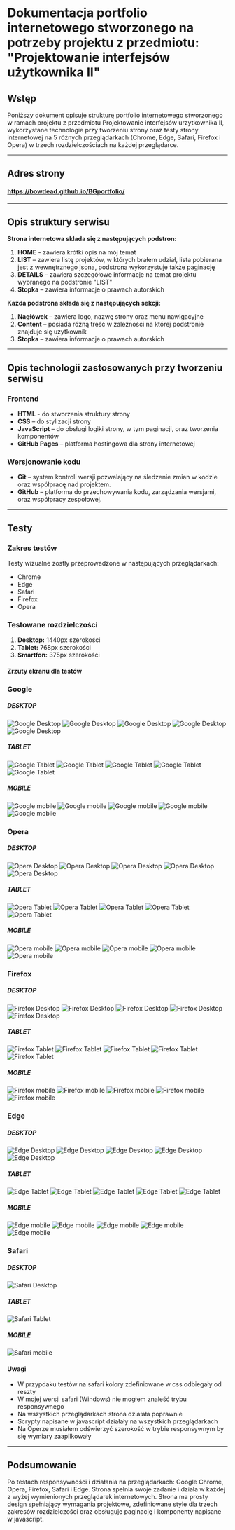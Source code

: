 # Dokumentacja portfolio internetowego stworzonego na potrzeby projektu z przedmiotu: "Projektowanie interfejsów użytkownika II" 

## Wstęp
Poniższy dokument opisuje strukturę portfolio internetowego stworzonego w ramach projektu z przedmiotu Projektowanie interfejsów urzytkownika II,
wykorzystane technologie przy tworzeniu strony oraz testy strony internetowej na 5 różnych przeglądarkach (Chrome, Edge, Safari, Firefox i Opera) w trzech rozdzielczościach na każdej przeglądarce.

---
## Adres strony

#### https://bowdead.github.io/BGportfolio/
---

## Opis struktury serwisu
**Strona internetowa składa się z następujących podstron:**
1. **HOME** - zawiera krótki opis na mój temat
2. **LIST** – zawiera listę projektów, w których brałem udział, lista pobierana jest z wewnętrznego jsona, podstrona wykorzystuje także paginację
3. **DETAILS** – zawiera szczegółowe informacje na temat projektu wybranego na podstronie "LIST"
4. **Stopka** – zawiera informacje o prawach autorskich

**Każda podstrona składa się z następujących sekcji:**
1. **Nagłówek** – zawiera logo, nazwę strony oraz menu nawigacyjne
2. **Content** – posiada różną treść w zależności na której podstronie znajduje się użytkownik
3. **Stopka** – zawiera informacje o prawach autorskich

---

## Opis technologii zastosowanych przy tworzeniu serwisu
### Frontend
- **HTML** - do stworzenia struktury strony
- **CSS** – do  stylizacji strony
- **JavaScript** – do obsługi logiki strony, w tym paginacji, oraz tworzenia komponentów
- **GitHub Pages** – platforma hostingowa dla strony internetowej

### Wersjonowanie kodu
- **Git** – system kontroli wersji pozwalający na śledzenie zmian w kodzie oraz współpracę nad projektem.
- **GitHub** – platforma do przechowywania kodu, zarządzania wersjami, oraz współpracy zespołowej.

---

## Testy
### Zakres testów
Testy wizualne zostły przeprowadzone w następujących przeglądarkach:
- Chrome
- Edge
- Safari
- Firefox
- Opera

### Testowane rozdzielczości
1. **Desktop:** 1440px szerokości
2. **Tablet:** 768px szerokości
3. **Smartfon:** 375px szerokości

#### Zrzuty ekranu dla testów
### Google
##### DESKTOP
![Google Desktop](screenshots/g_desktop.PNG)
![Google Desktop](screenshots/g2_desktop.PNG)
![Google Desktop](screenshots/g3_desktop.PNG)
![Google Desktop](screenshots/g4_desktop.PNG)
![Google Desktop](screenshots/g5_desktop.PNG)
##### TABLET
![Google Tablet](screenshots/g_tablet.PNG)
![Google Tablet](screenshots/g2_tablet.PNG)
![Google Tablet](screenshots/g3_tablet.PNG)
![Google Tablet](screenshots/g4_tablet.PNG)
![Google Tablet](screenshots/g5_tablet.PNG)
##### MOBILE
![Google mobile](screenshots/g_mobile.PNG)
![Google mobile](screenshots/g2_mobile.PNG)
![Google mobile](screenshots/g3_mobile.PNG)
![Google mobile](screenshots/g4_mobile.PNG)
![Google mobile](screenshots/g5_mobile.PNG)
### Opera
##### DESKTOP
![Opera Desktop](screenshots/o_desktop.PNG)
![Opera Desktop](screenshots/o2_desktop.PNG)
![Opera Desktop](screenshots/o3_desktop.PNG)
![Opera Desktop](screenshots/o4_desktop.PNG)
![Opera Desktop](screenshots/o5_desktop.PNG)
##### TABLET
![Opera Tablet](screenshots/o_tablet.PNG)
![Opera Tablet](screenshots/o2_tablet.PNG)
![Opera Tablet](screenshots/o3_tablet.PNG)
![Opera Tablet](screenshots/o4_tablet.PNG)
![Opera Tablet](screenshots/o5_tablet.PNG)
##### MOBILE
![Opera mobile](screenshots/o_mobile.PNG)
![Opera mobile](screenshots/o2_mobile.PNG)
![Opera mobile](screenshots/o3_mobile.PNG)
![Opera mobile](screenshots/o4_mobile.PNG)
![Opera mobile](screenshots/o5_mobile.PNG)
### Firefox
##### DESKTOP
![Firefox Desktop](screenshots/f_desktop.PNG)
![Firefox Desktop](screenshots/f2_desktop.PNG)
![Firefox Desktop](screenshots/f3_desktop.PNG)
![Firefox Desktop](screenshots/f4_desktop.PNG)
![Firefox Desktop](screenshots/f5_desktop.PNG)
##### TABLET
![Firefox Tablet](screenshots/f_tablet.PNG)
![Firefox Tablet](screenshots/f2_tablet.PNG)
![Firefox Tablet](screenshots/f3_tablet.PNG)
![Firefox Tablet](screenshots/f4_tablet.PNG)
![Firefox Tablet](screenshots/f5_tablet.PNG)
##### MOBILE
![Firefox mobile](screenshots/f_mobile.PNG)
![Firefox mobile](screenshots/f2_mobile.PNG)
![Firefox mobile](screenshots/f3_mobile.PNG)
![Firefox mobile](screenshots/f4_mobile.PNG)
![Firefox mobile](screenshots/f5_mobile.PNG)
### Edge
##### DESKTOP
![Edge Desktop](screenshots/e_desktop.PNG)
![Edge Desktop](screenshots/e2_desktop.PNG)
![Edge Desktop](screenshots/e3_desktop.PNG)
![Edge Desktop](screenshots/e4_desktop.PNG)
![Edge Desktop](screenshots/e5_desktop.PNG)
##### TABLET
![Edge Tablet](screenshots/e_tablet.PNG)
![Edge Tablet](screenshots/e2_tablet.PNG)
![Edge Tablet](screenshots/e3_tablet.PNG)
![Edge Tablet](screenshots/e4_tablet.PNG)
![Edge Tablet](screenshots/e5_tablet.PNG)
##### MOBILE
![Edge mobile](screenshots/e_mobile.PNG)
![Edge mobile](screenshots/e2_mobile.PNG)
![Edge mobile](screenshots/e3_mobile.PNG)
![Edge mobile](screenshots/e4_mobile.PNG)
![Edge mobile](screenshots/e5_mobile.PNG)
### Safari
##### DESKTOP
![Safari Desktop](screenshots/s_desktop.PNG)
##### TABLET
![Safari Tablet](screenshots/s_tablet.PNG)
##### MOBILE
![Safari mobile](screenshots/s_mobile.PNG)


#### Uwagi
- W przypdaku testów na safari kolory zdefiniowane w css odbiegały od reszty
- W mojej wersji safari (Windows) nie mogłem znaleść trybu responsywnego
- Na wszystkich przeglądarkach strona działała poprawnie
- Scrypty napisane w javascript działały na wszystkich przeglądarkach
- Na Operze musiałem odświerzyć szerokość w trybie responsywnym by się wymiary zaapilkowały
---

## Podsumowanie
Po testach responsywności i działania na przeglądarkach: Google Chrome, Opera, Firefox, Safari i Edge. Strona spełnia swoje zadanie i działa
w każdej z wyżej wymienionych przeglądarek internetowych. Strona ma prosty design spełniający wymagania projektowe, zdefiniowane style dla trzech
zakresów rozdzielczości oraz obsługuje paginację i komponenty napisane w javascript.
